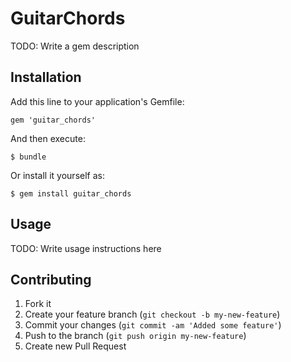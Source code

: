 # GuitarChords

TODO: Write a gem description

## Installation

Add this line to your application's Gemfile:

    gem 'guitar_chords'

And then execute:

    $ bundle

Or install it yourself as:

    $ gem install guitar_chords

## Usage

TODO: Write usage instructions here

## Contributing

1. Fork it
2. Create your feature branch (`git checkout -b my-new-feature`)
3. Commit your changes (`git commit -am 'Added some feature'`)
4. Push to the branch (`git push origin my-new-feature`)
5. Create new Pull Request
